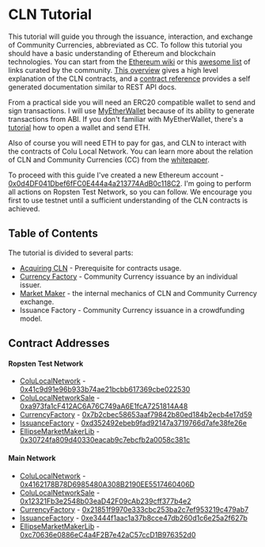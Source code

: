
# CLN Tutorial

This tutorial will guide you through the issuance, interaction, and exchange of Community Currencies, abbreviated as CC. To follow this tutorial you should have a basic understanding of Ethereum and blockchain technologies. You can start from the [Ethereum wiki](https://github.com/ethereum/wiki/wiki/Ethereum-introduction) or this [awesome list](https://github.com/ethereum/wiki/wiki/Ethereum-introduction) of links curated by the community. [This overview](../overview.md) gives a high level explanation of the CLN contracts, and a [contract reference](../reference) provides a self generated documentation similar to REST API docs.


From a practical side you will need an ERC20 compatible wallet to send and sign transactions. I will use [MyEtherWallet](https://www.myetherwallet.com/) because of its ability to generate transactions from ABI. If you don't familiar with MyEtherWallet, there's a [tutorial](https://myetherwallet.github.io/knowledge-base/getting-started/accessing-your-new-eth-wallet.html) how to open a wallet and send ETH.

 Also of course you will need ETH to pay for gas, and CLN to interact with the contracts of Colu Local Network. You can learn more about the relation of CLN and Community Currencies (CC) from the [whitepaper](https://cln.network/pdf/cln_whitepaper.pdf).

To proceed with this guide I've created a new Ethereum account - [0x0d4DF041Dbef6fFC0E444a4a213774AdB0c118C2](https://ropsten.etherscan.io/address/0x0d4DF041Dbef6fFC0E444a4a213774AdB0c118C2). I'm going to perform all actions on Ropsten Test Network, so you can follow. We encourage you first to use testnet until a sufficient understanding of the CLN contracts is achieved.


## Table of Contents

The tutorial is divided to several parts:
- [Acquiring CLN](0_Acquiring_CLN.md) - Prerequisite for contracts usage.
- [Currency Factory](1_CurrencyFactory.md) - Community Currency issuance by an individual issuer.
- [Market Maker](2_MarketMaker.md) - the internal mechanics of CLN and Community Currency exchange.
- Issuance Factory - Community Currency issuance in a crowdfunding model.

## Contract Addresses

#### Ropsten Test Network
- [ColuLocalNetwork](../reference/ColuLocalNetwork.md) -  [0x41c9d91e96b933b74ae21bcbb617369cbe022530](https://ropsten.etherscan.io/address/0x41c9d91e96b933b74ae21bcbb617369cbe022530)
- [ColuLocalNetworkSale](../reference/ColuLocalNetworkSale.md) - [0xa973fa1cF412AC6A76C749aA6E1fcA7251814A48](https://ropsten.etherscan.io/address/0xa973fa1cF412AC6A76C749aA6E1fcA7251814A48)
- [CurrencyFactory](../reference/CurrencyFactory.md) - [0x7b2cbec58653aaf79842b80ed184b2ecb4e17d59](https://ropsten.etherscan.io/address/0x7b2cbec58653aaf79842b80ed184b2ecb4e17d59)
- [IssuanceFactory](../reference/IssuanceFactory.md) - [0xd352492ebeb9fad92147a3719766d7afe38fe26e](https://ropsten.etherscan.io/address/0xd352492ebeb9fad92147a3719766d7afe38fe26e)
- [EllipseMarketMakerLib](../reference/EllipseMarketMakerLib.md) - [0x30724fa809d40330eacab9c7ebcfb2a0058c381c](https://ropsten.etherscan.io/address/0x30724fa809d40330eacab9c7ebcfb2a0058c381c)


#### Main Network

- [ColuLocalNetwork](../reference/ColuLocalNetwork.md) - [0x4162178B78D6985480A308B2190EE5517460406D](https://etherscan.io/address/0x4162178b78d6985480a308b2190ee5517460406d)
- [ColuLocalNetworkSale](../reference/ColuLocalNetworkSale.md) - [0x12321Fb3e2548b03eaD42F09cAb239cff377b4e2](https://etherscan.io/address/0x12321fb3e2548b03ead42f09cab239cff377b4e2)
- [CurrencyFactory](../reference/CurrencyFactory.md) - [0x21851f9970e333cbc253ba2c7ef953219c479ab7](https://etherscan.io/address/0x21851f9970e333cbc253ba2c7ef953219c479ab7)
- [IssuanceFactory](../reference/IssuanceFactory.md) - [0xe3444f1aac1a37b8cce47db260d1c6e25a2f627b](https://etherscan.io/address/0xe3444f1aac1a37b8cce47db260d1c6e25a2f627b)
- [EllipseMarketMakerLib](../reference/EllipseMarketMakerLib.md) - [0xc70636e0886eC4a4F2B7e42aC57ccD1B976352d0](https://etherscan.io/address/0xc70636e0886ec4a4f2b7e42ac57ccd1b976352d0)
